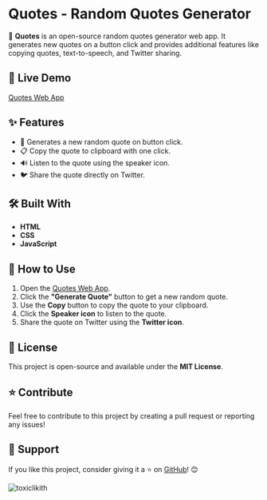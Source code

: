# Quotes - Random Quotes Generator

🚀 **Quotes** is an open-source random quotes generator web app. It generates new quotes on a button click and provides additional features like copying quotes, text-to-speech, and Twitter sharing.

## 🔗 Live Demo
[Quotes Web App](https://toxiclikith.github.io/Quotes/)

## ✨ Features
- 🎲 Generates a new random quote on button click.
- 📋 Copy the quote to clipboard with one click.
- 🔊 Listen to the quote using the speaker icon.
- 🐦 Share the quote directly on Twitter.

## 🛠️ Built With
- **HTML**
- **CSS**
- **JavaScript**

## 📌 How to Use
1. Open the [Quotes Web App](https://toxiclikith.github.io/Quotes/).
2. Click the **"Generate Quote"** button to get a new random quote.
3. Use the **Copy** button to copy the quote to your clipboard.
4. Click the **Speaker icon** to listen to the quote.
5. Share the quote on Twitter using the **Twitter icon**.

## 📜 License
This project is open-source and available under the **MIT License**.

## ⭐ Contribute
Feel free to contribute to this project by creating a pull request or reporting any issues!

## 🙌 Support
If you like this project, consider giving it a ⭐ on [GitHub](https://github.com/toxiclikith/Quotes)! 😊

 <p><img align="center" src="https://telegra.ph/file/63c0f25c25cd33b79d23f.jpg" alt="toxiclikith" /></p>
